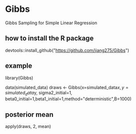 # Gibbs
Gibbs Sampling for Simple Linear Regression

## how to install the R package
devtools::install_github("https://github.com/jiang275/Gibbs")

## example
library(Gibbs)

data(simulated_data)
draws <- Gibbs(x=simulated_data$x,y=simulated_data$y,
sigma2_initial=1, beta0_initial=1,beta1_initial=1,method="deterministic",B=1000)

## posterior mean
apply(draws, 2, mean)
